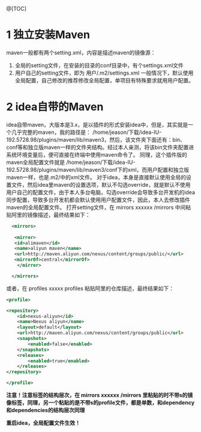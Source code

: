 ﻿@[TOC]
#  1 独立安装Maven
maven一般都有两个setting.xml，内容是描述maven的镜像源：
1. 全局的setting文件，在安装的目录的conf目录中，有个settings.xml文件
2. 用户自己的setting文件，即为 用户/.m2/settings.xml
一般情况下，默认使用全局配置，自己修改的推荐修改全局配置，单项目有特殊要求就用用户配置。
# 2 idea自带的Maven
idea自带maven，大版本是3.x，是以插件的形式安装idea中，但是，其实就是一个几乎完整的maven，我的路径是： /home/jeason/下载/idea-IU-192.5728.98/plugins/maven/lib/maven3，然后，该文件夹下面还有：bin、conf等和独立版maven一样的文件夹结构。经过本人亲测，将该bin文件夹配置进系统环境变量后，便可直接在终端中使用maven命令了。
同理，这个插件版的maven全局配置文件就是 /home/jeason/下载/idea-IU-192.5728.98/plugins/maven/lib/maven3/conf下的xml，而用户配置和独立版maven一样，也是.m2/中的xml文件。
对于idea，本身是直接默认使用全局的设置文件，然后idea里maven的设置选项，默认不勾选override，就是默认不使用用户自己的配置文件，由于本人多台电脑，勾选override会导致多台开发机的idea同步配置，导致多台开发机都会默认使用用户配置文件，因此，本人去修改插件maven的全局配置文件。
打开setting文件，在  mirrors  xxxxxx  /mirrors  中间粘贴阿里的镜像描述，最终结果如下：
```xml
  <mirrors>
  
   <mirror>
   <id>alimaven</id>
   <name>aliyun maven</name>
   <url>http://maven.aliyun.com/nexus/content/groups/public/</url>
   <mirrorOf>central</mirrorOf>
    </mirror> 

  </mirrors>
```
或者，在  profiles  xxxxx  profiles  粘贴阿里的仓库描述，最终结果如下：
```xml
<profile>

<repository>
    <id>nexus-aliyun</id>
    <name>Nexus aliyun</name>
    <layout>default</layout>
    <url>http://maven.aliyun.com/nexus/content/groups/public</url>
    <snapshots>
        <enabled>false</enabled>
    </snapshots>
    <releases>
        <enabled>true</enabled>
    </releases>
</repository>

</profile>
```
**注意！注意标签的结构层次，在  mirrors   xxxxxx  /mirrors  里粘贴的时不带s的镜像标签，同理，另一个粘贴的是不带s的profile文件，都是单数，和dependency和dependencies的结构层次同理**

**重启idea，全局配置文件生效！**

